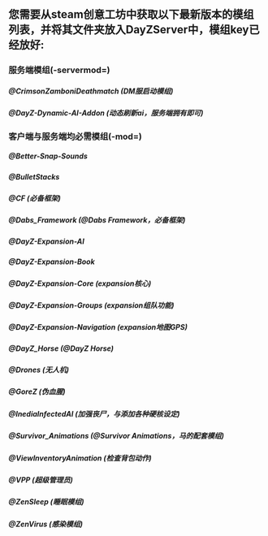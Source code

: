 ## 您需要从steam创意工坊中获取以下最新版本的模组列表，并将其文件夹放入DayZServer中，模组key已经放好:

### 服务端模组(-servermod=)

##### @CrimsonZamboniDeathmatch (DM服启动模组)
##### @DayZ-Dynamic-AI-Addon (动态刷新ai，服务端拥有即可)

### 客户端与服务端均必需模组(-mod=)

##### @Better-Snap-Sounds
##### @BulletStacks
##### @CF (必备框架)
##### @Dabs_Framework (@Dabs Framework，必备框架)
##### @DayZ-Expansion-AI
##### @DayZ-Expansion-Book
##### @DayZ-Expansion-Core (expansion核心)
##### @DayZ-Expansion-Groups (expansion组队功能)
##### @DayZ-Expansion-Navigation (expansion地图GPS)
##### @DayZ_Horse (@DayZ Horse)
##### @Drones (无人机)
##### @GoreZ (伪血腥)
##### @InediaInfectedAI (加强丧尸，与添加各种硬核设定)
##### @Survivor_Animations (@Survivor Animations，马的配套模组)
##### @ViewInventoryAnimation (检查背包动作)
##### @VPP (超级管理员)
##### @ZenSleep (睡眠模组)
##### @ZenVirus (感染模组)
